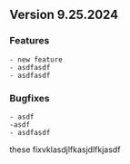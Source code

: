 ## Version 9.25.2024
### Features
```
- new feature
- asdfasdf
- asdfasdf
```
### Bugfixes
```
- asdf
-asdf
- asdfasdf
```

these fixvklasdjlfkasjdlfkjasdf